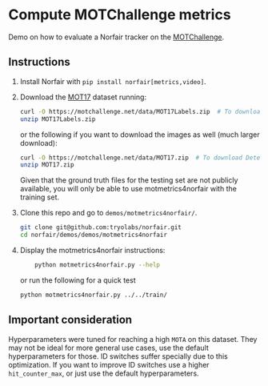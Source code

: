 # Compute MOTChallenge metrics

Demo on how to evaluate a Norfair tracker on the [MOTChallenge](https://motchallenge.net).

## Instructions

1. Install Norfair with `pip install norfair[metrics,video]`.
2. Download the [MOT17](https://motchallenge.net/data/MOT17/) dataset running:

    ```bash
    curl -O https://motchallenge.net/data/MOT17Labels.zip  # To download Detections + Ground Truth (9.7 MB)
    unzip MOT17Labels.zip
    ```

    or the following if you want to download the images as well (much larger download):

    ```bash
    curl -O https://motchallenge.net/data/MOT17.zip  # To download Detections + Ground Truth + Images (5.5GB)
    unzip MOT17.zip
    ```

    Given that the ground truth files for the testing set are not publicly available, you will only be able to use motmetrics4norfair with the training set.

3. Clone this repo and go to `demos/motmetrics4norfair/`.
    ```bash
    git clone git@github.com:tryolabs/norfair.git
    cd norfair/demos/demos/motmetrics4norfair
    ```

4. Display the motmetrics4norfair instructions: 
    ```bash
        python motmetrics4norfair.py --help 
    ``` 

    or run the following for a quick test

    ```bash
    python motmetrics4norfair.py ../../train/
    ```

## Important consideration

Hyperparameters were tuned for reaching a high `MOTA` on this dataset. They may not be ideal for more general use cases, use the default hyperparameters for those. ID switches suffer specially due to this optimization. If you want to improve ID switches use a higher `hit_counter_max`, or just use the default hyperparameters.
